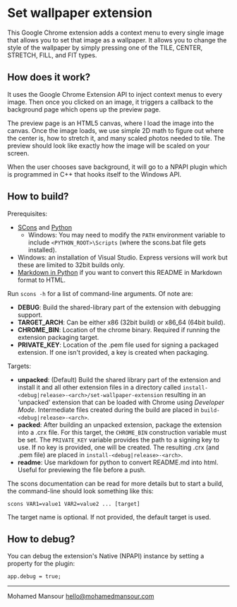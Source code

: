 Set wallpaper extension
=====================================

This Google Chrome extension adds a context menu to every single image that
allows you to set that image as a wallpaper. It allows you to change the style
of the wallpaper by simply pressing one of the TILE, CENTER, STRETCH, FILL, and
FIT types.

How does it work?
----------------
It uses the Google Chrome Extension API to inject context menus to every image.
Then once you clicked on an image, it triggers a callback to the background
page which opens up the preview page.

The preview page is an HTML5 canvas, where I load the image into the canvas.
Once the image loads, we use simple 2D math to figure out where the center is,
how to stretch it, and many scaled photos needed to tile. The preview should
look like exactly how the image will be scaled on your screen.

When the user chooses save background, it will go to a NPAPI plugin which is
programmed in C++ that hooks itself to the Windows API.

How to build?
-------------
Prerequisites:

* [SCons](http://www.scons.org/) and [Python](http://python.org/)
    * Windows: You may need to modify the `PATH` environment variable to include 
      `<PYTHON_ROOT>\Scripts` (where the scons.bat file gets installed).
* Windows: an installation of Visual Studio. Express versions will work but
  these are limited to 32bit builds only.
* [Markdown in Python](http://www.freewisdom.org/projects/python-markdown) if
  you want to convert this README in Markdown format to HTML.


Run `scons -h` for a list of command-line arguments. Of note are:

* **DEBUG**: Build the shared-library part of the extension with debugging
  support.
* **TARGET_ARCH**: Can be either x86 (32bit build) or x86_64 (64bit build).
* **CHROME_BIN**: Location of the chrome binary. Required if running the
  extension packaging target.
* **PRIVATE_KEY**: Location of the .pem file used for signing a packaged
  extension. If one isn't provided, a key is created when packaging.

Targets:

* **unpacked**: (Default) Build the shared library part of the extension and
  install it and all other extension files in a directory called
  `install-<debug|release>-<arch>/set-wallpaper-extension` resulting in an
  'unpacked' extension that can be loaded with Chrome using _Developer Mode_.
  Intermediate files created during the build are placed in
  `build-<debug|release>-<arch>`.
* **packed**: After building an unpacked extension, package the extension into a
  .crx file. For this target, the `CHROME_BIN` construction variable must be
  set. The `PRIVATE_KEY` variable provides the path to a signing key to use.
  If no key is provided, one will be created. The resulting .crx (and .pem file)
  are placed in `install-<debug|release>-<arch>`.
* **readme**: Use markdown for python to convert README.md into html. Useful
  for previewing the file before a push.

The scons documentation can be read for more details but to start a build, the
command-line should look something like this:

    scons VAR1=value1 VAR2=value2 ... [target]

The target name is optional. If not provided, the default target is used.

How to debug?
-------------
You can debug the extension's Native (NPAPI) instance by setting a property 
for the plugin:
 
    app.debug = true;

---

Mohamed Mansour hello@mohamedmansour.com
